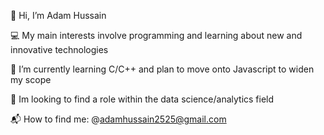 👋 Hi, I’m Adam Hussain  

💻 My main interests involve programming and learning about new and innovative technologies 

🌴 I’m currently learning C/C++ and plan to move onto Javascript to widen my scope 

🌟 Im looking to find a role within the data science/analytics field 

📬 How to find me: @adamhussain2525@gmail.com 
